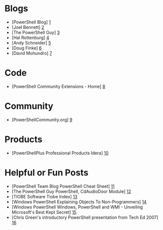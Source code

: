 Blogs
=====
- [PowerShell Blog] [1]
- [Joel Bennett] [2]
- [The PowerShell Guy] [3]
- [Hal Rottenburg] [4]
- [Andy Schneider] [5]
- [Doug Finke] [6]
- [David Mohundro] [7]

[1]: http://blogs.msdn.com/powershell
[2]: http://huddledmasses.org/
[3]: http://thepowershellguy.com/blogs/posh/default.aspx
[4]: http://halr9000.com/
[5]: http://get-powershell.com/
[6]: http://dougfinke.com/blog/
[7]: http://www.mohundro.com/blog/


Code
====
- [PowerShell Community Extensions - Home] [8]

[8]: http://www.codeplex.com/PowerShellCX


Community
=========
- [PowerShellCommunity.org] [9]

[9]: http://powershellcommunity.org/


Products
========
- [PowerShellPlus Professional Products Idera] [10]

[10]: http://www.idera.com/Products/PowerShell/


Helpful or Fun Posts
====================
- [PowerShell Team Blog PowerShell Cheat Sheet] [11]
- [The PowerShell Guy PowerShell, CdAudioDoor Module] [12]
- [TIOBE Software Tiobe Index] [13]
- [Windows PowerShell Explaining Objects To Non-Programmers] [14]
- [Windows PowerShell Windows, PowerShell and WMI - Unveiling Microsoft's Best Kept Secret] [15]
- [Chris Green's introductory PowerShell presentation from Tech Ed 2007] [16]

[11]: http://blogs.msdn.com/powershell/archive/2007/01/24/powershell-cheat-sheet.aspx
[12]: http://thepowershellguy.com/blogs/posh/archive/2008/08/04/powershell.aspx
[13]: http://www.tiobe.com/index.php/content/paperinfo/tpci/index.html
[14]: http://blogs.msdn.com/powershell/archive/2008/06/17/explaining-objects-to-non-programmers.aspx
[15]: http://blogs.msdn.com/powershell/archive/2008/06/17/windows-powershell-and-wmi-unveiling-microsoft-s-best-kept-secret.aspx
[16]: http://blogs.msdn.com/chris.green/archive/2007/12/17/presentation-and-demo-material-an-introduction-to-powershell.aspx
